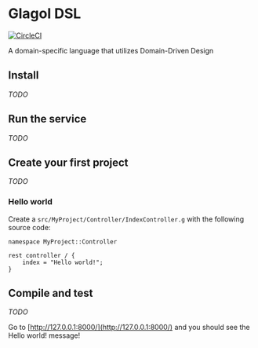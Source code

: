 # Glagol DSL
[![CircleCI](https://circleci.com/gh/BulgariaPHP/glagol-dsl/tree/custom_types.svg?style=svg)](https://circleci.com/gh/BulgariaPHP/glagol-dsl/tree/custom_types)

A domain-specific language that utilizes Domain-Driven Design

## Install

_TODO_

## Run the service

_TODO_

## Create your first project

_TODO_

### Hello world
Create a `src/MyProject/Controller/IndexController.g` with the following source code:
```
namespace MyProject::Controller

rest controller / {
    index = "Hello world!";
}
```

## Compile and test

_TODO_

Go to [http://127.0.0.1:8000/](http://127.0.0.1:8000/) and you should see the Hello world! message!
